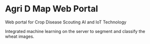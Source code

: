 # Agri D Map Web Portal

Web portal for Crop Disease Scouting AI and IoT Technology

Integrated machine learning on the server to segment and classify the wheat images. 
